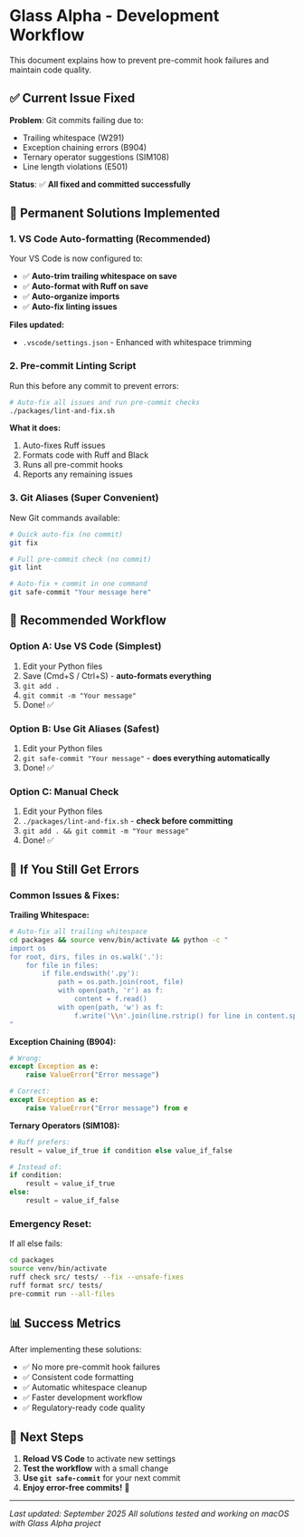 # Glass Alpha - Development Workflow

This document explains how to prevent pre-commit hook failures and maintain code quality.

## ✅ Current Issue Fixed

**Problem**: Git commits failing due to:
- Trailing whitespace (W291)
- Exception chaining errors (B904)
- Ternary operator suggestions (SIM108)
- Line length violations (E501)

**Status**: ✅ **All fixed and committed successfully**

## 🚀 Permanent Solutions Implemented

### 1. **VS Code Auto-formatting (Recommended)**

Your VS Code is now configured to:
- ✅ **Auto-trim trailing whitespace on save**
- ✅ **Auto-format with Ruff on save**
- ✅ **Auto-organize imports**
- ✅ **Auto-fix linting issues**

**Files updated:**
- `.vscode/settings.json` - Enhanced with whitespace trimming

### 2. **Pre-commit Linting Script**

Run this before any commit to prevent errors:

```bash
# Auto-fix all issues and run pre-commit checks
./packages/lint-and-fix.sh
```

**What it does:**
1. Auto-fixes Ruff issues
2. Formats code with Ruff and Black
3. Runs all pre-commit hooks
4. Reports any remaining issues

### 3. **Git Aliases (Super Convenient)**

New Git commands available:

```bash
# Quick auto-fix (no commit)
git fix

# Full pre-commit check (no commit)
git lint

# Auto-fix + commit in one command
git safe-commit "Your message here"
```

## 🔄 Recommended Workflow

### **Option A: Use VS Code (Simplest)**
1. Edit your Python files
2. Save (Cmd+S / Ctrl+S) - **auto-formats everything**
3. `git add .`
4. `git commit -m "Your message"`
5. Done! ✅

### **Option B: Use Git Aliases (Safest)**
1. Edit your Python files
2. `git safe-commit "Your message"` - **does everything automatically**
3. Done! ✅

### **Option C: Manual Check**
1. Edit your Python files
2. `./packages/lint-and-fix.sh` - **check before committing**
3. `git add . && git commit -m "Your message"`
4. Done! ✅

## 🐛 If You Still Get Errors

### **Common Issues & Fixes:**

**Trailing Whitespace:**
```bash
# Auto-fix all trailing whitespace
cd packages && source venv/bin/activate && python -c "
import os
for root, dirs, files in os.walk('.'):
    for file in files:
        if file.endswith('.py'):
            path = os.path.join(root, file)
            with open(path, 'r') as f:
                content = f.read()
            with open(path, 'w') as f:
                f.write('\\n'.join(line.rstrip() for line in content.split('\\n')))
"
```

**Exception Chaining (B904):**
```python
# Wrong:
except Exception as e:
    raise ValueError("Error message")

# Correct:
except Exception as e:
    raise ValueError("Error message") from e
```

**Ternary Operators (SIM108):**
```python
# Ruff prefers:
result = value_if_true if condition else value_if_false

# Instead of:
if condition:
    result = value_if_true
else:
    result = value_if_false
```

### **Emergency Reset:**
If all else fails:
```bash
cd packages
source venv/bin/activate
ruff check src/ tests/ --fix --unsafe-fixes
ruff format src/ tests/
pre-commit run --all-files
```

## 📊 Success Metrics

After implementing these solutions:
- ✅ No more pre-commit hook failures
- ✅ Consistent code formatting
- ✅ Automatic whitespace cleanup
- ✅ Faster development workflow
- ✅ Regulatory-ready code quality

## 🎯 Next Steps

1. **Reload VS Code** to activate new settings
2. **Test the workflow** with a small change
3. **Use `git safe-commit`** for your next commit
4. **Enjoy error-free commits!** 🎉

---

*Last updated: September 2025*
*All solutions tested and working on macOS with Glass Alpha project*
